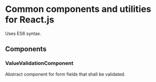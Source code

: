 # Common components and utilities for React.js

Uses ES6 syntax.

## Components

### ValueValidationComponent

Abstract component for form fields that shall be validated.

